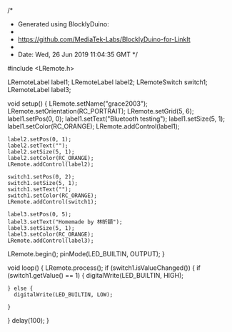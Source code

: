 /*
 * Generated using BlocklyDuino:
 *
 * https://github.com/MediaTek-Labs/BlocklyDuino-for-LinkIt
 *
 * Date: Wed, 26 Jun 2019 11:04:35 GMT
 */

#include <LRemote.h>

LRemoteLabel label1;
LRemoteLabel label2;
LRemoteSwitch switch1;
LRemoteLabel label3;

void setup()
{
  LRemote.setName("grace2003");
  LRemote.setOrientation(RC_PORTRAIT);
  LRemote.setGrid(5, 6);
    label1.setPos(0, 0);
    label1.setText("Bluetooth testing");
    label1.setSize(5, 1);
    label1.setColor(RC_ORANGE);
    LRemote.addControl(label1);

    label2.setPos(0, 1);
    label2.setText("");
    label2.setSize(5, 1);
    label2.setColor(RC_ORANGE);
    LRemote.addControl(label2);

    switch1.setPos(0, 2);
    switch1.setSize(5, 1);
    switch1.setText("");
    switch1.setColor(RC_ORANGE);
    LRemote.addControl(switch1);

    label3.setPos(0, 5);
    label3.setText("Homemade by 林昕穎");
    label3.setSize(5, 1);
    label3.setColor(RC_ORANGE);
    LRemote.addControl(label3);
  LRemote.begin();
  pinMode(LED_BUILTIN, OUTPUT);
}


void loop()
{
  LRemote.process();
  if (switch1.isValueChanged()) {
    if (switch1.getValue() == 1) {
      digitalWrite(LED_BUILTIN, HIGH);

    } else {
      digitalWrite(LED_BUILTIN, LOW);

    }

  }
  delay(100);
}
